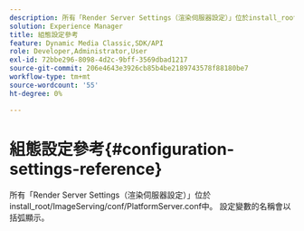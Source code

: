 ```yaml
---
description: 所有「Render Server Settings（渲染伺服器設定）」位於install_root/ImageServing/conf/PlatformServer.conf中。 設定變數的名稱會以括弧顯示。
solution: Experience Manager
title: 組態設定參考
feature: Dynamic Media Classic,SDK/API
role: Developer,Administrator,User
exl-id: 72bbe296-8098-4d2c-9bff-3569dbad1217
source-git-commit: 206e4643e3926cb85b4be2189743578f88180be7
workflow-type: tm+mt
source-wordcount: '55'
ht-degree: 0%

---
```


# 組態設定參考{#configuration-settings-reference}

所有「Render Server Settings（渲染伺服器設定）」位於install_root/ImageServing/conf/PlatformServer.conf中。 設定變數的名稱會以括弧顯示。
